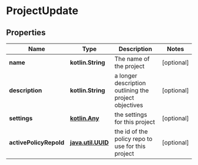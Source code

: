 
# ProjectUpdate

## Properties
Name | Type | Description | Notes
------------ | ------------- | ------------- | -------------
**name** | **kotlin.String** | The name of the project |  [optional]
**description** | **kotlin.String** | a longer description outlining the project objectives |  [optional]
**settings** | [**kotlin.Any**](.md) | the settings for this project |  [optional]
**activePolicyRepoId** | [**java.util.UUID**](java.util.UUID.md) | the id of the policy repo to use for this project |  [optional]




